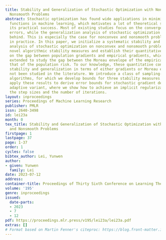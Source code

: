 ```yaml
---
title: Stability and Generalization of Stochastic Optimization with Nonconvex and
  Nonsmooth Problems
abstract: Stochastic optimization has found wide applications in minimizing objective
  functions in machine learning, which motivates a lot of theoretical studies to understand
  its practical success. Most of existing studies focus on the convergence of optimization
  errors, while the generalization analysis of stochastic optimization is much lagging
  behind. This is especially the case for nonconvex and nonsmooth problems often encountered
  in practice. In this paper, we initialize a systematic stability and generalization
  analysis of stochastic optimization on nonconvex and nonsmooth problems. We introduce
  novel algorithmic stability measures and establish their quantitative connection
  on the gap between population gradients and empirical gradients, which is then further
  extended to study the gap between the Moreau envelope of the empirical risk and
  that of the population risk. To our knowledge, these quantitative connection between
  stability and generalization in terms of either gradients or Moreau envelopes have
  not been studied in the literature. We introduce a class of sampling-determined
  algorithms, for which we develop bounds for three stability measures. Finally, we
  apply these results to derive error bounds for stochastic gradient descent and its
  adaptive variant, where we show how to achieve an implicit regularization by tuning
  the step sizes and the number of iterations.
layout: inproceedings
series: Proceedings of Machine Learning Research
publisher: PMLR
issn: 2640-3498
id: lei23a
month: 0
tex_title: Stability and Generalization of Stochastic Optimization with Nonconvex
  and Nonsmooth Problems
firstpage: 1
lastpage: 37
page: 1-37
order: 1
cycles: false
bibtex_author: Lei, Yunwen
author:
- given: Yunwen
  family: Lei
date: 2023-07-12
address: 
container-title: Proceedings of Thirty Sixth Conference on Learning Theory
volume: '195'
genre: inproceedings
issued:
  date-parts:
  - 2023
  - 7
  - 12
pdf: https://proceedings.mlr.press/v195/lei23a/lei23a.pdf
extras: []
# Format based on Martin Fenner's citeproc: https://blog.front-matter.io/posts/citeproc-yaml-for-bibliographies/
---
```


